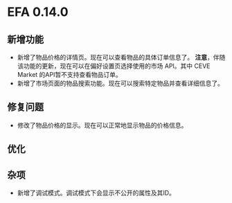 # EFA 0.14.0

## 新增功能

- 新增了物品价格的详情页。现在可以查看物品的具体订单信息了。
  **注意**，伴随该功能的更新，现在可以在偏好设置页选择使用的市场 API。其中 CEVE Market 的API暂不支持查看物品订单。
- 新增了市场页面的物品搜索功能。现在可以搜索特定物品并查看详细信息了。

## 修复问题

- 修改了物品价格的显示。现在可以正常地显示物品的价格信息。

## 优化

## 杂项

- 新增了调试模式。调试模式下会显示不公开的属性及其ID。
